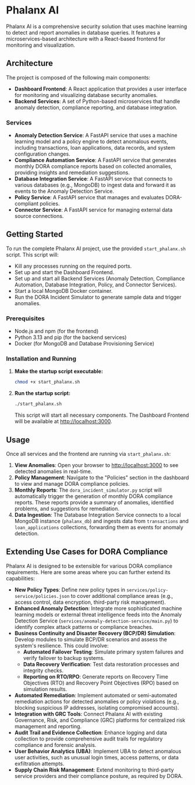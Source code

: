 # Phalanx AI

Phalanx AI is a comprehensive security solution that uses machine learning to detect and report anomalies in database queries. It features a microservices-based architecture with a React-based frontend for monitoring and visualization.

## Architecture

The project is composed of the following main components:

- **Dashboard Frontend**: A React application that provides a user interface for monitoring and visualizing database security anomalies.
- **Backend Services**: A set of Python-based microservices that handle anomaly detection, compliance reporting, and database integration.

### Services

- **Anomaly Detection Service**: A FastAPI service that uses a machine learning model and a policy engine to detect anomalous events, including transactions, loan applications, data records, and system configuration changes.
- **Compliance Automation Service**: A FastAPI service that generates monthly DORA compliance reports based on collected anomalies, providing insights and remediation suggestions.
- **Database Integration Service**: A FastAPI service that connects to various databases (e.g., MongoDB) to ingest data and forward it as events to the Anomaly Detection Service.
- **Policy Service**: A FastAPI service that manages and evaluates DORA-compliant policies.
- **Connector Service**: A FastAPI service for managing external data source connections.

## Getting Started

To run the complete Phalanx AI project, use the provided `start_phalanx.sh` script. This script will:

- Kill any processes running on the required ports.
- Set up and start the Dashboard Frontend.
- Set up and start all Backend Services (Anomaly Detection, Compliance Automation, Database Integration, Policy, and Connector Services).
- Start a local MongoDB Docker container.
- Run the DORA Incident Simulator to generate sample data and trigger anomalies.

### Prerequisites

- Node.js and npm (for the frontend)
- Python 3.13 and pip (for the backend services)
- Docker (for MongoDB and Database Provisioning Service)

### Installation and Running

1.  **Make the startup script executable:**
    ```bash
    chmod +x start_phalanx.sh
    ```

2.  **Run the startup script:**
    ```bash
    ./start_phalanx.sh
    ```

    This script will start all necessary components. The Dashboard Frontend will be available at [http://localhost:3000](http://localhost:3000).

## Usage

Once all services and the frontend are running via `start_phalanx.sh`:

1.  **View Anomalies**: Open your browser to [http://localhost:3000](http://localhost:3000) to see detected anomalies in real-time.
2.  **Policy Management**: Navigate to the "Policies" section in the dashboard to view and manage DORA compliance policies.
3.  **Monthly Reports**: The `dora_incident_simulator.py` script will automatically trigger the generation of monthly DORA compliance reports. These reports provide a summary of anomalies, identified problems, and suggestions for remediation.
4.  **Data Ingestion**: The Database Integration Service connects to a local MongoDB instance (`phalanx_db`) and ingests data from `transactions` and `loan_applications` collections, forwarding them as events for anomaly detection.

## Extending Use Cases for DORA Compliance

Phalanx AI is designed to be extensible for various DORA compliance requirements. Here are some areas where you can further extend its capabilities:

-   **New Policy Types**: Define new policy types in `services/policy-service/policies.json` to cover additional compliance areas (e.g., access control, data encryption, third-party risk management).
-   **Enhanced Anomaly Detection**: Integrate more sophisticated machine learning models or external threat intelligence feeds into the Anomaly Detection Service (`services/anomaly-detection-service/main.py`) to identify complex attack patterns or compliance breaches.
-   **Business Continuity and Disaster Recovery (BCP/DR) Simulation**: Develop modules to simulate BCP/DR scenarios and assess the system's resilience. This could involve:
    -   **Automated Failover Testing**: Simulate primary system failures and verify failover to backup systems.
    -   **Data Recovery Verification**: Test data restoration processes and integrity checks.
    -   **Reporting on RTO/RPO**: Generate reports on Recovery Time Objectives (RTO) and Recovery Point Objectives (RPO) based on simulation results.
-   **Automated Remediation**: Implement automated or semi-automated remediation actions for detected anomalies or policy violations (e.g., blocking suspicious IP addresses, isolating compromised accounts).
-   **Integration with GRC Tools**: Connect Phalanx AI with existing Governance, Risk, and Compliance (GRC) platforms for centralized risk management and reporting.
-   **Audit Trail and Evidence Collection**: Enhance logging and data collection to provide comprehensive audit trails for regulatory compliance and forensic analysis.
-   **User Behavior Analytics (UBA)**: Implement UBA to detect anomalous user activities, such as unusual login times, access patterns, or data exfiltration attempts.
-   **Supply Chain Risk Management**: Extend monitoring to third-party service providers and their compliance posture, as required by DORA.
